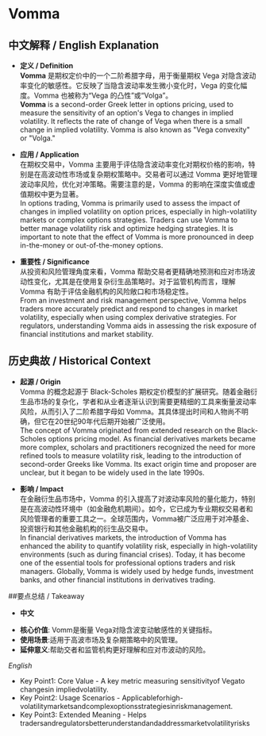 # Vomma

## 中文解释 / English Explanation

* **定义 / Definition**  
  **Vomma** 是期权定价中的一个二阶希腊字母，用于衡量期权 Vega 对隐含波动率变化的敏感性。它反映了当隐含波动率发生微小变化时，Vega 的变化幅度。Vomma 也被称为“Vega 的凸性”或“Volga”。  
  **Vomma** is a second-order Greek letter in options pricing, used to measure the sensitivity of an option's Vega to changes in implied volatility. It reflects the rate of change of Vega when there is a small change in implied volatility. Vomma is also known as "Vega convexity" or "Volga."

* **应用 / Application**  
  在期权交易中，Vomma 主要用于评估隐含波动率变化对期权价格的影响，特别是在高波动性市场或复杂期权策略中。交易者可以通过 Vomma 更好地管理波动率风险，优化对冲策略。需要注意的是，Vomma 的影响在深度实值或虚值期权中更为显著。  
  In options trading, Vomma is primarily used to assess the impact of changes in implied volatility on option prices, especially in high-volatility markets or complex options strategies. Traders can use Vomma to better manage volatility risk and optimize hedging strategies. It is important to note that the effect of Vomma is more pronounced in deep in-the-money or out-of-the-money options.

* **重要性 / Significance**  
  从投资和风险管理角度来看，Vomma 帮助交易者更精确地预测和应对市场波动性变化，尤其是在使用复杂衍生品策略时。对于监管机构而言，理解 Vomma 有助于评估金融机构的风险敞口和市场稳定性。  
  From an investment and risk management perspective, Vomma helps traders more accurately predict and respond to changes in market volatility, especially when using complex derivative strategies. For regulators, understanding Vomma aids in assessing the risk exposure of financial institutions and market stability.

## 历史典故 / Historical Context

* **起源 / Origin**  
  Vomma 的概念起源于 Black-Scholes 期权定价模型的扩展研究。随着金融衍生品市场的复杂化，学者和从业者逐渐认识到需要更精细的工具来衡量波动率风险，从而引入了二阶希腊字母如 Vomma。其具体提出时间和人物尚不明确，但它在20世纪90年代后期开始被广泛使用。  
  The concept of Vomma originated from extended research on the Black-Scholes options pricing model. As financial derivatives markets became more complex, scholars and practitioners recognized the need for more refined tools to measure volatility risk, leading to the introduction of second-order Greeks like Vomma. Its exact origin time and proposer are unclear, but it began to be widely used in the late 1990s.

* **影响 / Impact**  
  在金融衍生品市场中，Vomma 的引入提高了对波动率风险的量化能力，特别是在高波动性环境中（如金融危机期间）。如今，它已成为专业期权交易者和风险管理者的重要工具之一。全球范围内，Vomma被广泛应用于对冲基金、投资银行和其他金融机构的衍生品交易中。  
In financial derivatives markets, the introduction of Vomma has enhanced the ability to quantify volatility risk, especially in high-volatility environments (such as during financial crises). Today, it has become one of the essential tools for professional options traders and risk managers. Globally, Vomma is widely used by hedge funds, investment banks, and other financial institutions in derivatives trading.

##要点总结 / Takeaway

* **中文**  
- **核心价值**: Vomm是衡量 Vega对隐含波变动敏感性的关键指标。
- **使用场景**:适用于高波市场及复杂期策略中的风管理。
- **延伸意义**:帮助交者和监管机构更好理解和应对市波动的风险。

*English*
- Key Point1: Core Value - A key metric measuring sensitivityof Vegato changesin impliedvolatility.
- Key Point2: Usage Scenarios - Applicableforhigh-volatilitymarketsandcomplexoptionsstrategiesinriskmanagement.
- Key Point3: Extended Meaning - Helps tradersandregulatorsbetterunderstandandaddressmarketvolatilityrisks